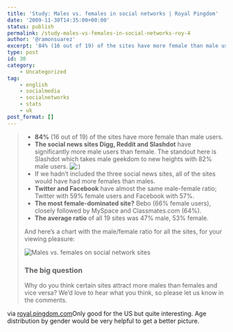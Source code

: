 ```yaml
---
title: 'Study: Males vs. females in social networks | Royal Pingdom'
date: '2009-11-30T14:35:00+00:00'
status: publish
permalink: /study-males-vs-females-in-social-networks-roy-4
author: '@ramonsuarez'
excerpt: '84% (16 out of 19) of the sites have more female than male users. The social news sites Digg, Reddit and Slashdot have significantly more male users than female. The standout here is Slashdot which takes male geekdom to new heights with 82% male u...'
type: post
id: 30
category:
    - Uncategorized
tag:
    - english
    - socialmedia
    - socialnetworks
    - stats
    - uk
post_format: []
---
```

> - **84%** (16 out of 19) of the sites have more female than male users.
> - **The social news sites Digg, Reddit and Slashdot** have significantly more male users than female. The standout here is Slashdot which takes male geekdom to new heights with 82% male users. ![:)](http://royal.pingdom.com/wp-includes/images/smilies/icon_smile.gif)
> - If we hadn’t included the three social news sites, all of the sites would have had more females than males.
> - **Twitter and Facebook** have almost the same male-female ratio; Twitter with 59% female users and Facebook with 57%.
> - **The most female-dominated site?** Bebo (66% female users), closely followed by MySpace and Classmates.com (64%).
> - **The average ratio** of all 19 sites was 47% male, 53% female.
> 
> And here’s a chart with the male/female ratio for all the sites, for your viewing pleasure:
> 
> ![](http://farm3.static.flickr.com/2565/4138193854_289d814ae6_o.png "Males vs. females on social network sites")
> 
> ### The big question
> 
> Why do you think certain sites attract more males than females and vice versa? We’d love to hear what you think, so please let us know in the comments.

via [royal.pingdom.com](http://royal.pingdom.com/2009/11/27/study-males-vs-females-in-social-networks/)</div>Only good for the US but quite interesting. Age distribution by gender would be very helpful to get a better picture.

</div>